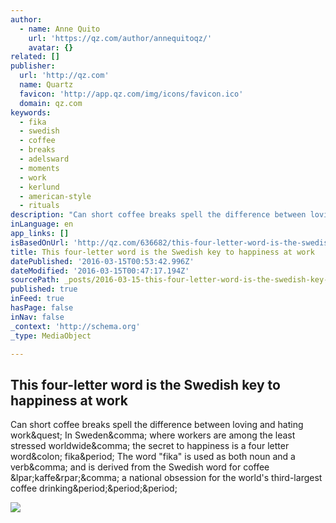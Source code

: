 ```yaml
---
author:
  - name: Anne Quito
    url: 'https://qz.com/author/annequitoqz/'
    avatar: {}
related: []
publisher:
  url: 'http://qz.com'
  name: Quartz
  favicon: 'http://app.qz.com/img/icons/favicon.ico'
  domain: qz.com
keywords:
  - fika
  - swedish
  - coffee
  - breaks
  - adelsward
  - moments
  - work
  - kerlund
  - american-style
  - rituals
description: "Can short coffee breaks spell the difference between loving and hating work? In Sweden, where workers are among the least stressed worldwide, the secret to happiness is a four letter word: fika. The word \"fika\" is used as both noun and a verb, and is derived from the Swedish word for coffee (kaffe), a national obsession for the world's third-largest coffee drinking..."
inLanguage: en
app_links: []
isBasedOnUrl: 'http://qz.com/636682/this-four-letter-word-is-the-swedish-key-to-happiness-at-work/'
title: This four-letter word is the Swedish key to happiness at work
datePublished: '2016-03-15T00:53:42.996Z'
dateModified: '2016-03-15T00:47:17.194Z'
sourcePath: _posts/2016-03-15-this-four-letter-word-is-the-swedish-key-to-happiness-at-wor.md
published: true
inFeed: true
hasPage: false
inNav: false
_context: 'http://schema.org'
_type: MediaObject

---
```

<article style=""><h1>This four-letter word is the Swedish key to happiness at work</h1><p>Can short coffee breaks spell the difference between loving and hating work&amp;quest; In Sweden&amp;comma; where workers are among the least stressed worldwide&amp;comma; the secret to happiness is a four letter word&amp;colon; fika&amp;period; The word "fika" is used as both noun and a verb&amp;comma; and is derived from the Swedish word for coffee &amp;lpar;kaffe&amp;rpar;&amp;comma; a national obsession for the world's third-largest coffee drinking&amp;period;&amp;period;&amp;period;</p><img src="https://qzprod.files.wordpress.com/2016/03/sweden_041.jpg?quality=80&amp;strip=all&amp;w=1024" /></article>